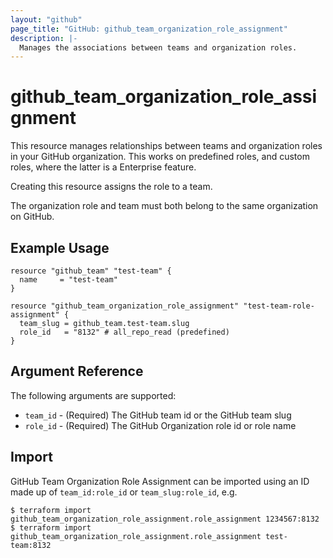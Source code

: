 ```yaml
---
layout: "github"
page_title: "GitHub: github_team_organization_role_assignment"
description: |-
  Manages the associations between teams and organization roles.
---
```


# github_team_organization_role_assignment

This resource manages relationships between teams and organization roles
in your GitHub organization. This works on predefined roles, and custom roles, where the latter is a Enterprise feature.

Creating this resource assigns the role to a team.

The organization role and team must both belong to the same organization
on GitHub.

## Example Usage

```hcl
resource "github_team" "test-team" {
  name     = "test-team"
}

resource "github_team_organization_role_assignment" "test-team-role-assignment" {
  team_slug = github_team.test-team.slug
  role_id   = "8132" # all_repo_read (predefined)
}
```

## Argument Reference

The following arguments are supported:

* `team_id` - (Required) The GitHub team id or the GitHub team slug
* `role_id` - (Required) The GitHub Organization role id or role name

## Import

GitHub Team Organization Role Assignment can be imported using an ID made up of `team_id:role_id` or `team_slug:role_id`, e.g.

```
$ terraform import github_team_organization_role_assignment.role_assignment 1234567:8132
$ terraform import github_team_organization_role_assignment.role_assignment test-team:8132
```
